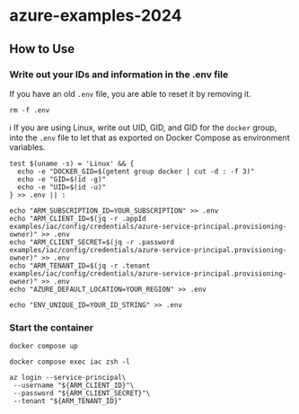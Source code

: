# azure-examples-2024

## How to Use

### Write out your IDs and information in the .env file

If you have an old `.env` file, you are able to reset it by removing it.

```console
rm -f .env
```

:information_source: If you are using Linux, write out UID, GID, and GID for the `docker` group, into the `.env` file to let that as exported on Docker Compose as environment variables.

```console
test $(uname -s) = 'Linux' && {
  echo -e "DOCKER_GID=$(getent group docker | cut -d : -f 3)"
  echo -e "GID=$(id -g)"
  echo -e "UID=$(id -u)"
} >> .env || :
```

```console
echo "ARM_SUBSCRIPTION_ID=YOUR_SUBSCRIPTION" >> .env
echo "ARM_CLIENT_ID=$(jq -r .appId examples/iac/config/credentials/azure-service-principal.provisioning-owner)" >> .env
echo "ARM_CLIENT_SECRET=$(jq -r .password examples/iac/config/credentials/azure-service-principal.provisioning-owner)" >> .env
echo "ARM_TENANT_ID=$(jq -r .tenant examples/iac/config/credentials/azure-service-principal.provisioning-owner)" >> .env
echo "AZURE_DEFAULT_LOCATION=YOUR_REGION" >> .env
```

```console
echo "ENV_UNIQUE_ID=YOUR_ID_STRING" >> .env
```

### Start the container

```console
docker compose up
```

```console
docker compose exec iac zsh -l
```

```console
az login --service-principal\
 --username "${ARM_CLIENT_ID}"\
 --password "${ARM_CLIENT_SECRET}"\
 --tenant "${ARM_TENANT_ID}"
```
